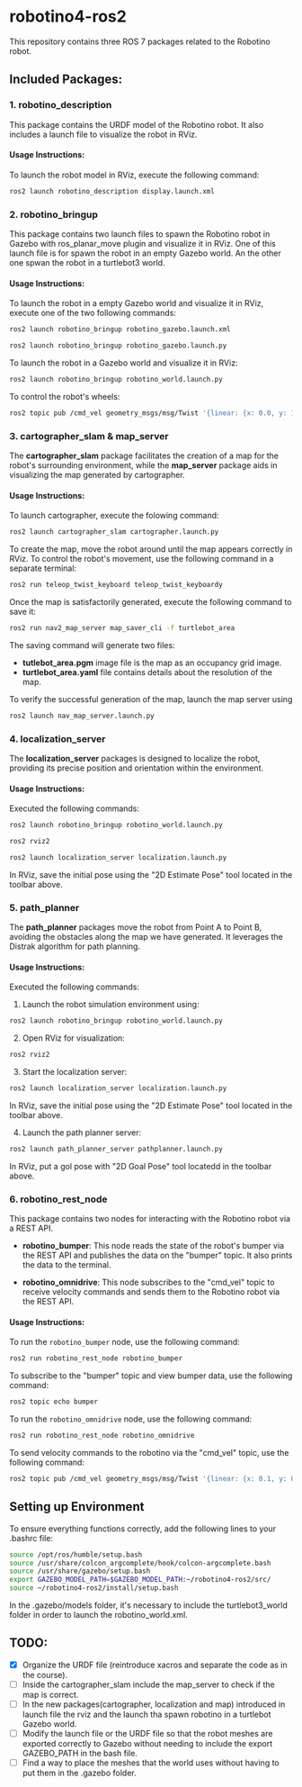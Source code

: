 # robotino4-ros2

This repository contains three ROS 7 packages related to the Robotino robot.

## Included Packages:

### 1. robotino_description

This package contains the URDF model of the Robotino robot. It also includes a launch file to visualize the robot in RViz.

#### Usage Instructions:

To launch the robot model in RViz, execute the following command:

```bash
ros2 launch robotino_description display.launch.xml
```

### 2. robotino_bringup 

This package contains two launch files to spawn the Robotino robot in Gazebo with ros_planar_move plugin and visualize it in RViz. One of this launch file is for spawn the robot in an empty Gazebo world. An the other one spwan the robot in a turtlebot3 world.

#### Usage Instructions:

To launch the robot in a empty Gazebo world and visualize it in RViz, execute one of the two following commands:

```bash
ros2 launch robotino_bringup robotino_gazebo.launch.xml
```

```bash
ros2 launch robotino_bringup robotino_gazebo.launch.py
```

To launch the robot in a Gazebo world and visualize it in RViz:

```bash
ros2 launch robotino_bringup robotino_world.launch.py
``` 

To control the robot's wheels:

```bash
ros2 topic pub /cmd_vel geometry_msgs/msg/Twist '{linear: {x: 0.0, y: 1.0, z: 0.0}, angular: {x: 0.0, y: 0.0, z: 0.0}}' -r 10
```

### 3. cartographer_slam & map_server 

The **cartographer_slam** package facilitates the creation of a map for the robot's surrounding environment, while the **map_server** package aids in visualizing the map generated by cartographer.

#### Usage Instructions:

To launch cartographer, execute the folowing command:

```bash
ros2 launch cartographer_slam cartographer.launch.py
``` 

To create the map, move the robot around until the map appears correctly in RViz. To control the robot's movement, use the following command in a separate terminal:

```bash
ros2 run teleop_twist_keyboard teleop_twist_keyboardy
``` 

Once the map is satisfactorily generated, execute the following command to save it:

```bash
ros2 run nav2_map_server map_saver_cli -f turtlebot_area
``` 

The saving command will generate two files:

- **tutlebot_area.pgm** image file is the map as an occupancy grid image.
- **turtlebot_area.yaml** file contains details about the resolution of the map.

To verify the successful generation of the map, launch the map server using

```bash
ros2 launch nav_map_server.launch.py
``` 

### 4. localization_server

The **localization_server** packages is designed to localize the robot, providing its precise position and orientation within the environment.

#### Usage Instructions:

Executed the following commands:

```bash
ros2 launch robotino_bringup robotino_world.launch.py
``` 

```bash
ros2 rviz2
``` 

```bash
ros2 launch localization_server localization.launch.py
``` 

In RViz, save the initial pose using the "2D Estimate Pose" tool located in the toolbar above.

### 5. path_planner

The **path_planner** packages move the robot from Point A to Point B, avoiding the obstacles along the map we have generated. It leverages the Distrak algorithm for path planning. 

#### Usage Instructions:

Executed the following commands:

1. Launch the robot simulation environment using:

```bash
ros2 launch robotino_bringup robotino_world.launch.py
``` 

2. Open RViz for visualization:

```bash
ros2 rviz2
``` 

3. Start the localization server:

```bash
ros2 launch localization_server localization.launch.py
``` 

In RViz, save the initial pose using the "2D Estimate Pose" tool located in the toolbar above.

4. Launch the path planner server:

```bash
ros2 launch path_planner_server pathplanner.launch.py
``` 

In RViz, put a gol pose with "2D Goal Pose" tool locatedd in the toolbar above. 

### 6. robotino_rest_node

This package contains two nodes for interacting with the Robotino robot via a REST API.

- **robotino_bumper**: This node reads the state of the robot's bumper via the REST API and publishes the data on the "bumper" topic. It also prints the data to the terminal.

- **robotino_omnidrive**: This node subscribes to the "cmd_vel" topic to receive velocity commands and sends them to the Robotino robot via the REST API.

#### Usage Instructions:

To run the `robotino_bumper` node, use the following command:

```bash
ros2 run robotino_rest_node robotino_bumper
```

To subscribe to the "bumper" topic and view bumper data, use the following command:

```bash
ros2 topic echo bumper
```

To run the `robotino_omnidrive` node, use the following command:
```bash
ros2 run robotino_rest_node robotino_omnidrive
```

To send velocity commands to the robotino via the "cmd_vel" topic, use the following command:
```bash
ros2 topic pub /cmd_vel geometry_msgs/msg/Twist '{linear: {x: 0.1, y: 0.0, z: 0.0}, angular: {x: 0.0, y: 0.0, z: 0.0}}' -r 10
```

## Setting up Environment

To ensure everything functions correctly, add the following lines to your .bashrc file:

```bash
source /opt/ros/humble/setup.bash
source /usr/share/colcon_argcomplete/hook/colcon-argcomplete.bash
source /usr/share/gazebo/setup.bash
export GAZEBO_MODEL_PATH=$GAZEBO_MODEL_PATH:~/robotino4-ros2/src/
source ~/robotino4-ros2/install/setup.bash
```

In the .gazebo/models folder, it's necessary to include the turtlebot3_world folder in order to launch the robotino_world.xml.

## TODO:

- [X] Organize the URDF file (reintroduce xacros and separate the code as in the course).
- [ ] Inside the cartographer_slam include the map_server to check if the map is correct. 
- [ ] In the new packages(cartographer, localization and map) introduced in launch file the rviz and the launch tha spawn robotino in a turtlebot Gazebo world.
- [ ] Modify the launch file or the URDF file so that the robot meshes are exported correctly to Gazebo without needing to include the export GAZEBO_PATH in the bash file.
- [ ] Find a way to place the meshes that the world uses without having to put them in the .gazebo folder.